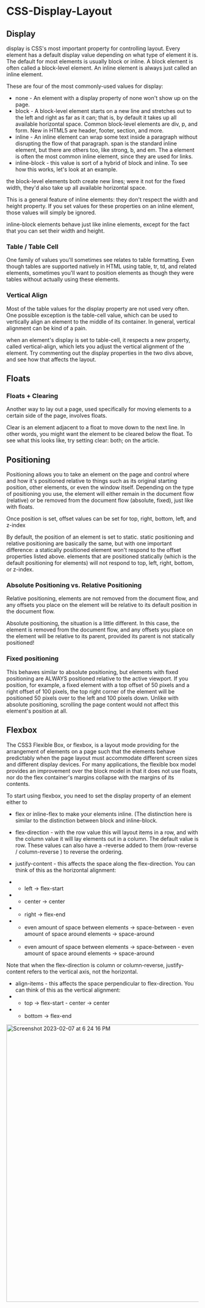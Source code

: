 # CSS-Display-Layout

## Display

display is CSS's most important property for controlling layout. Every element has a default display value depending on what type of element it is. The default for most elements is usually block or inline. A block element is often called a block-level element. An inline element is always just called an inline element.

These are four of the most commonly-used values for display:

- none - An element with a display property of none won't show up on the page.
- block - A block-level element starts on a new line and stretches out to the left and right as far as it
can; that is, by default it takes up all available horizontal space. Common block-level elements are div, p, and form. New in HTML5 are header, footer, section, and more.
- inline - An inline element can wrap some text inside a paragraph without disrupting the flow of that paragraph. span is the standard inline element, but there are others too, like strong, b, and em. The a element is often the most common inline element, since they are used for links. 
- inline-block - this value is sort of a hybrid of block and inline. To see how this works, let's look at an example.

the block-level elements both create new lines; were it not for the fixed width, they'd also take up all available horizontal space.

This is a general feature of inline elements: they don't respect the width and height property. If you set values for these properties on an inline element, those values will simply be ignored.

inline-block elements behave just like inline elements, except for the fact that you can set their width and height.

### Table / Table Cell

One family of values you'll sometimes see relates to table
formatting. Even though tables are supported natively in HTML using table, tr, td, and related elements, sometimes you'll want to position elements as though they were tables without actually using
these elements.

### Vertical Align

Most of the table values for the display property are not used very often.
One possible exception is the table-cell value, which can be used to vertically align an element to the middle of its container. In general, vertical alignment can be kind of a pain.

when an element's display is set to table-cell, it respects a new property, called vertical-align, which lets you adjust the vertical alignment of the element. Try commenting out the display properties in the two divs above, and see how that affects the layout.

## Floats

### Floats + Clearing

Another way to lay out a page, used specifically for moving elements to a certain side of the page, involves floats. 

Clear is an element adjacent to a float to move down to the next line. In other words, you might want the element to be cleared below the float. To see what this looks like, try setting clear: both; on the article.

## Positioning

Positioning allows you to take an element on the page and control where and how it's positioned relative to things such as its original starting position, other elements, or even the window itself. Depending on the type of positioning you use, the element will either remain in the document flow (relative) or be removed from the document flow (absolute, fixed), just like with floats.

Once position is set, offset values can be set for top, right, bottom, left, and z-index

By default, the position of an element is set to static. static positioning and relative positioning are basically the same, but with one important difference: a statically positioned element won't respond to
the offset properties listed above. elements that are positioned statically (which is the default positioning for elements) will not respond to top, left, right, bottom, or z-index.

### Absolute Positioning vs. Relative Positioning

Relative positioning, elements are not removed from the document flow, and any offsets you place on the element will be relative to its default position in the document flow.

Absolute positioning, the situation is a little different. In this case, the element is removed from the document flow, and any offsets you place on the element will be relative to its parent, provided its parent is not statically positioned! 

### Fixed positioning

This behaves similar to absolute positioning, but elements with fixed positioning are ALWAYS positioned relative to the active viewport. If you
position, for example, a fixed element with a top offset of 50 pixels and a right offset of 100 pixels, the top right corner of the element will be positioned 50 pixels over to the left and 100 pixels down. Unlike with absolute positioning, scrolling the page content would not affect this element's position at all.

## Flexbox

The CSS3 Flexible Box, or flexbox, is a layout mode providing for the arrangement of elements on a page such that the elements behave predictably when the page layout must accommodate different screen sizes and different display devices. For many applications, the flexible box model provides an improvement over the block model in that it does not use floats, nor do the flex container's margins collapse with the margins of its contents.

To start using flexbox, you need to set the display property of an element either to 

- flex or inline-flex to make your elements inline. (The distinction here is similar to the distinction between block and inline-block.

- flex-direction - with the row value this will layout items in a row, and with the column value it will lay elements out in a column. The default value is row. These values can also have a -reverse added to them (row-reverse / column-reverse ) to reverse the ordering.

- justify-content - this affects the space along the flex-direction. You can think of this as the horizontal alignment:
- - left -> flex-start
- - center -> center
- - right -> flex-end
- - even amount of space between elements -> space-between - even amount of space around elements -> space-around
- - even amount of space between elements -> space-between - even amount of space around elements -> space-around

Note that when the flex-direction is column or column-reverse, justify-content refers to the vertical axis, not the horizontal.

- align-items - this affects the space perpendicular to flex-direction. You can think of this as the vertical alignment:
- - top -> flex-start - center -> center
- - bottom -> flex-end

<img width="727" alt="Screenshot 2023-02-07 at 6 24 16 PM" src="https://user-images.githubusercontent.com/101606295/217390232-f84ffe9e-5ad7-417d-8317-cb8058954de4.png">



